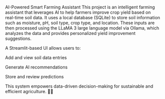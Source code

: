  AI-Powered Smart Farming Assistant
This project is an intelligent farming assistant that leverages AI to help farmers improve crop yield based on real-time soil data. It uses a local database (SQLite) to store soil information such as moisture, pH, soil type, crop type, and location. These inputs are then processed using the LLaMA 3 large language model via Ollama, which analyzes the data and provides personalized yield improvement suggestions.

A Streamlit-based UI allows users to:

Add and view soil data entries

Generate AI recommendations

Store and review predictions

This system empowers data-driven decision-making for sustainable and efficient agriculture. 🌱🤖
